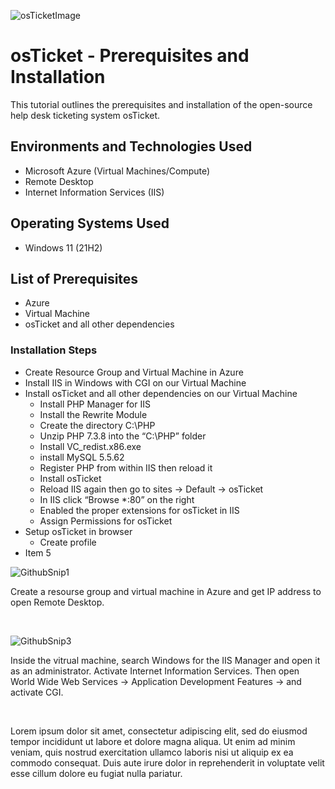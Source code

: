 ![osTicketImage](https://github.com/user-attachments/assets/4288550c-e3df-4f74-b292-eb7aa85c8e28)

<h1>osTicket - Prerequisites and Installation</h1>
This tutorial outlines the prerequisites and installation of the open-source help desk ticketing system osTicket.<br />

<h2>Environments and Technologies Used</h2>

- Microsoft Azure (Virtual Machines/Compute)
- Remote Desktop
- Internet Information Services (IIS)

<h2>Operating Systems Used </h2>

- Windows 11</b> (21H2)

<h2>List of Prerequisites</h2>

- Azure
- Virtual Machine
- osTicket and all other dependencies

<h3>Installation Steps</h3>

- Create Resource Group and Virtual Machine in Azure
- Install IIS in Windows with CGI on our Virtual Machine
- Install osTicket and all other dependencies on our Virtual Machine
  - Install PHP Manager for IIS
  - Install the Rewrite Module
  - Create the directory C:\PHP
  - Unzip PHP 7.3.8 into the “C:\PHP” folder
  - Install VC_redist.x86.exe
  - install MySQL 5.5.62
  - Register PHP from within IIS then reload it
  - Install osTicket
  - Reload IIS again then go to sites -> Default -> osTicket
  - In IIS click “Browse *:80” on the right
  - Enabled the proper extensions for osTicket in IIS
  - Assign Permissions for osTicket
- Setup osTicket in browser
  - Create profile
- Item 5



![GithubSnip1](https://github.com/user-attachments/assets/73eeba0a-2d82-4ec5-b1e9-e8117efe605f)

<p>
Create a resourse group and virtual machine in Azure and get IP address to open Remote Desktop. 
</p>
<br />


![GithubSnip3](https://github.com/user-attachments/assets/7ef93750-7ba7-4f69-b9d0-7be136c03f8d)


<p>
Inside the vitrual machine, search Windows for the IIS Manager and open it as an administrator. Activate Internet Information Services. Then open World Wide Web Services -> Application Development Features -> and activate CGI.
</p>
<br />





<p>
Lorem ipsum dolor sit amet, consectetur adipiscing elit, sed do eiusmod tempor incididunt ut labore et dolore magna aliqua. Ut enim ad minim veniam, quis nostrud exercitation ullamco laboris nisi ut aliquip ex ea commodo consequat. Duis aute irure dolor in reprehenderit in voluptate velit esse cillum dolore eu fugiat nulla pariatur.
</p>
<br />
